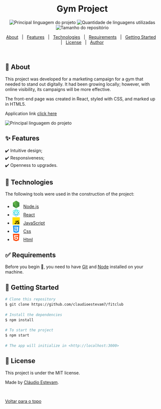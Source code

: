 <div align="center" id="top"> 
  &#xa0;
</div>


<!-- Titulo -->
<h1 align="center">Gym Project</h1>


<!-- Icones iniciais -->
<p align="center">
  <img alt="Principal linguagem do projeto" src="https://img.shields.io/github/languages/top/claudioestevam7/GymProject?color=f48915">

  <img alt="Quantidade de linguagens utilizadas" src="https://img.shields.io/github/languages/count/claudioestevam7/GymProject?color=f48915">

  <img alt="Tamanho do repositório" src="https://img.shields.io/github/repo-size/claudioestevam7/GymProject?color=f48915">

  <!-- <img alt="Licença" src="https://img.shields.io/github/license/claudioestevam7/GymProject?color=f48915"> -->

  <!-- <img alt="Github issues" src="https://img.shields.io/github/issues/claudioestevam7/GymProject?color=56BEB8" />

  <img alt="Github forks" src="https://img.shields.io/github/forks/claudioestevam7/GymProject?color=56BEB8" />

  <img alt="Github stars" src="https://img.shields.io/github/stars/claudioestevam7/GymProject?color=56BEB8" /> -->
</p>

<!-- Status -->

<!-- <h4 align="center"> 
	🚧  Fitclub 🚀 Em construção...  🚧
</h4> 

<hr> -->


<!-- Topicos -->
<p align="center">
  <a href="#dart-sobre">About</a> &#xa0; | &#xa0; 
  <a href="#sparkles-funcionalidades">Features</a> &#xa0; | &#xa0;
  <a href="#rocket-tecnologias">Technologies</a> &#xa0; | &#xa0;
  <a href="#white_check_mark-pré-requisitos">Requirements</a> &#xa0; | &#xa0;
  <a href="#checkered_flag-começando">Getting Started</a> &#xa0; | &#xa0;
  <a href="#memo-licença">License</a> &#xa0; | &#xa0;
  <a href="https://github.com/claudioestevam7" target="_blank">Author</a>
</p>

<br>



## :dart: About

This project was developed for a marketing campaign for a gym that needed to stand out digitally. It had been growing locally; however, with online visibility, its campaigns will be more effective.

The front-end page was created in React, styled with CSS, and marked up in HTML5.


Application link [click here](https://gymprojects.netlify.app/)


<img  alt="Principal linguagem do projeto" src="/gymsite.gif" style="borderRadius=5">




## :sparkles: Features

:heavy_check_mark: Intuitive design;\
:heavy_check_mark: Responsiveness;\
:heavy_check_mark: Openness to upgrades.





## :rocket:  Technologies

The following tools were used in the construction of the project:

- <img alt="node" src="node.png"> &#xa0; [Node.js](https://nodejs.org/en/)
- <img alt="react" src="react.png"> &#xa0; [React](https://pt-br.reactjs.org/)
- <img alt="js" src="js.png"> &#xa0; [JavaScript](https://pt-br.reactjs.org/)
- <img alt="css" src="css.png"> &#xa0; [Css](https://pt-br.reactjs.org/)
- <img alt="html" src="html.png"> &#xa0; [Html](https://pt-br.reactjs.org/)

## :white_check_mark: Requirements

Before you begin :checkered_flag:, you need to have [Git](https://git-scm.com) and [Node](https://nodejs.org/en/) installed on your machine.



## :checkered_flag: Getting Started

```bash
# Clone this repository
$ git clone https://github.com/claudioestevam7/fitclub

# Install the dependencies
$ npm install

# To start the project
$ npm start

# The app will initialize in <http://localhost:3000>
```

## :memo: License

This project is under the MIT license.


Made by <a href="https://github.com/claudioestevam7" target="_blank">Cláudio Estevam</a>.

&#xa0;

<a href="#top">Voltar para o topo</a>
